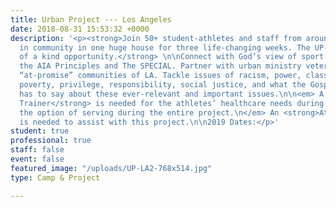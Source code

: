 ```yaml
---
title: Urban Project --- Los Angeles
date: 2018-08-31 15:53:32 +0000
description: '<p><strong>Join 50+ student-athletes and staff from around the country living
  in community in one huge house for three life-changing weeks. The UP-LA is a one
  of a kind opportunity.</strong> \n\nConnect with God’s view of sport and competition through
  the AIA Principles and The SPECIAL. Partner with urban ministry veterans serving
  “at-promise” communities of LA. Tackle issues of racism, power, class, culture,
  poverty, privilege, responsibility, social justice, and what the Gospel of Christ
  has to say about these ever-relevant and important issues.\n\n<em> A <strong>Certified Athletic
  Trainer</strong> is needed for the athletes’ healthcare needs during the first week with
  the option of serving during the entire project.\n</em> An <strong>Athletic Training Student</strong>
  is needed to assist with this project.\n\n2019 Dates:</p>'
student: true
professional: true
staff: false
event: false
featured_image: "/uploads/UP-LA2-768x514.jpg"
type: Camp & Project

---
```


